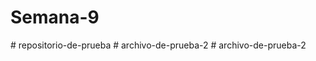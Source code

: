 # Semana-9
#   r e p o s i t o r i o - d e - p r u e b a  
 #   a r c h i v o - d e - p r u e b a - 2  
 # archivo-de-prueba-2
